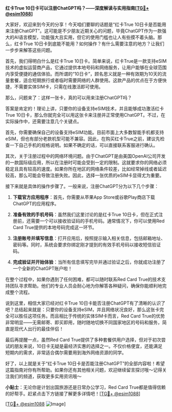 **红卡True 10日卡可以注册ChatGPT吗？——深度解读与实用指南[[TG💪+ @esim1088](https://t.me/s/esim1088)]**

大家好，欢迎来到今天的分享！今天咱们要聊的话题是“红卡True 10日卡是否能用来注册ChatGPT”。这可能是不少朋友近期关心的问题，毕竟ChatGPT作为一款强大的AI语言模型，功能强大且实用，但它的使用门槛也让人有些摸不着头脑。那么，红卡True 10日卡到底能不能用？如何操作？有什么需要注意的地方？让我们一步步来解答这些问题。

首先，我们得明白什么是红卡True 10日卡。简单来说，红卡True是一款支持eSIM技术的虚拟运营商产品，它通过提供本地号码和网络服务，让用户能够在全球范围内享受便捷的通信体验。而所谓的“10日卡”，顾名思义就是一种有效期为10天的流量套餐，适合短期旅行或者临时需要网络的人群使用。这款产品的优点在于方便快捷，不需要实体SIM卡，只需在线激活即可使用。

那么，问题来了：这样一张卡，真的可以用来注册ChatGPT吗？

答案是肯定的！理论上讲，只要你的设备支持eSIM技术，并且能够成功激活红卡True 10日卡，那么你就完全可以用这张卡来注册并正常使用ChatGPT。不过，在实际操作中，还需要注意几个关键点。

首先，你需要确保自己的设备支持eSIM功能。目前市面上大多数智能手机都支持eSIM，但也有部分老款机型可能不兼容。因此，在购买红卡True之前，建议先检查一下自己手机的规格说明。如果不确定的话，可以直接联系客服进行确认。

其次，关于注册过程中的网络环境问题。由于ChatGPT是由美国OpenAI公司开发的一款国际级应用，所以在注册时可能会受到一定的限制。这就要求你的网络必须稳定且具有较高的速度。如果你所在地区的网络条件较差，比如经常掉线或者延迟较高，那么可能会导致注册失败。因此，选择一张优质的eSIM卡显得尤为重要。

接下来就是具体的操作步骤了。一般来说，注册ChatGPT分为以下几个步骤：

1. **下载官方应用程序**：首先，你需要从苹果App Store或谷歌Play商店下载ChatGPT的应用程序。
   
2. **准备有效的手机号码**：虽然我们这里讨论的是红卡True 10日卡，但在正式注册前，还需要一个可以接收验证码的手机号码。通常情况下，你可以使用Red Card True提供的本地号码完成这一环节。

3. **注册账号并填写信息**：打开应用后，按照提示输入相关信息，包括邮箱地址、密码等。同时，系统会要求你绑定刚才提到的有效手机号码以接收短信验证码。

4. **完成验证并开始体验**：当所有信息填写完毕并通过验证之后，你就成功注册了一个全新的ChatGPT账户啦！

在整个过程中，如果你遇到了任何困难，都可以随时联系Red Card True的技术支持团队寻求帮助。他们的专业人员会耐心地为你解答各种疑问，确保你能顺利地完成整个流程。

说到这里，相信大家已经对红卡True 10日卡能否注册ChatGPT有了清晰的认识了吧？总结起来就是：只要你的设备支持eSIM，并且网络状况良好，那么这张卡完全可以胜任这项任务。而且相比于传统的实体SIM卡而言，Red Card True的优势非常明显——无需邮寄、即买即用，随时随地切换不同国家地区的号码和服务，简直是现代人出行的最佳伴侣！

最后再提醒一点，虽然Red Card True提供了多种套餐供用户选择，但对于初次尝试的朋友来说，10日卡无疑是最经济实惠的选择之一。不仅价格便宜，还能满足短期内的需求，非常适合偶尔需要用到海外网络资源的同学。

好了，以上就是关于“红卡True 10日卡是否能注册ChatGPT”的全部内容啦！希望这篇指南对你有所帮助。如果你还有其他相关问题，欢迎继续留言探讨哦～记得关注我们的频道，获取更多实用资讯哦～

**小贴士**：无论你是计划出国旅游还是日常办公学习，Red Card True都是值得信赖的好帮手。赶紧点击下方链接了解更多详情吧！[[TG💪+ @esim1088](https://t.me/s/esim1088)]

[[TG💪+ @esim1088](https://t.me/s/esim1088) ![Image](https://i.postimg.cc/4NQfJmqS/Snipaste-2025-05-13-00-14-12.png)]